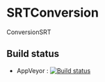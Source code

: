 # SRTConversion
ConversionSRT

## Build status
- AppVeyor : [![Build status](https://ci.appveyor.com/api/projects/status/github/melmakrini/SRTConversion?svg=true)](https://ci.appveyor.com/project/melmakrini/SRTConversion)
